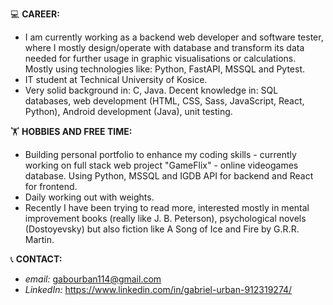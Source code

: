 💻 **CAREER:**
- I am currently working as a backend web developer and software tester, where I mostly design/operate with database and transform its data needed for further usage in graphic visualisations or calculations. Mostly using technologies like: Python, FastAPI, MSSQL and Pytest.
- IT student at Technical University of Kosice.
- Very solid background in: C, Java. Decent knowledge in: SQL databases, web development (HTML, CSS, Sass, JavaScript, React, Python), Android development (Java), unit testing.

🏋 **HOBBIES AND FREE TIME:**
- Building personal portfolio to enhance my coding skills - currently working on full stack web project "GameFlix" - online videogames database. Using Python, MSSQL and IGDB API for backend and React for frontend.
- Daily working out with weights.
- Recently I have been trying to read more, interested mostly in mental improvement books (really like J. B. Peterson), psychological novels (Dostoyevsky) but also fiction like A Song of Ice and Fire by G.R.R. Martin.

📞 **CONTACT:**
* *email:* gabourban114@gmail.com
* *LinkedIn:* https://www.linkedin.com/in/gabriel-urban-912319274/
